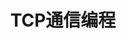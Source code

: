 ---
title:              TCP通信编程
description:        通过TCP实现一个文件传输系统
pdf_url:            /files/network/TCP.pdf
preview_image_url:  files/network/TCP.png
tags:
    - 计算机网络
    - 
    - 
---